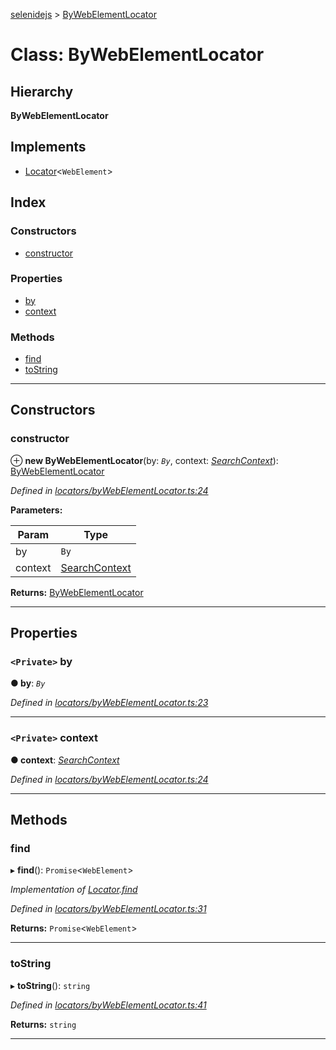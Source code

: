 [selenidejs](../README.md) > [ByWebElementLocator](../classes/bywebelementlocator.md)

# Class: ByWebElementLocator

## Hierarchy

**ByWebElementLocator**

## Implements

* [Locator](../interfaces/locator.md)<`WebElement`>

## Index

### Constructors

* [constructor](bywebelementlocator.md#constructor)

### Properties

* [by](bywebelementlocator.md#by)
* [context](bywebelementlocator.md#context)

### Methods

* [find](bywebelementlocator.md#find)
* [toString](bywebelementlocator.md#tostring)

---

## Constructors

<a id="constructor"></a>

###  constructor

⊕ **new ByWebElementLocator**(by: *`By`*, context: *[SearchContext](../interfaces/searchcontext.md)*): [ByWebElementLocator](bywebelementlocator.md)

*Defined in [locators/byWebElementLocator.ts:24](https://github.com/KnowledgeExpert/selenidejs/blob/master/lib/locators/byWebElementLocator.ts#L24)*

**Parameters:**

| Param | Type |
| ------ | ------ |
| by | `By` |
| context | [SearchContext](../interfaces/searchcontext.md) |

**Returns:** [ByWebElementLocator](bywebelementlocator.md)

___

## Properties

<a id="by"></a>

### `<Private>` by

**● by**: *`By`*

*Defined in [locators/byWebElementLocator.ts:23](https://github.com/KnowledgeExpert/selenidejs/blob/master/lib/locators/byWebElementLocator.ts#L23)*

___
<a id="context"></a>

### `<Private>` context

**● context**: *[SearchContext](../interfaces/searchcontext.md)*

*Defined in [locators/byWebElementLocator.ts:24](https://github.com/KnowledgeExpert/selenidejs/blob/master/lib/locators/byWebElementLocator.ts#L24)*

___

## Methods

<a id="find"></a>

###  find

▸ **find**(): `Promise`<`WebElement`>

*Implementation of [Locator](../interfaces/locator.md).[find](../interfaces/locator.md#find)*

*Defined in [locators/byWebElementLocator.ts:31](https://github.com/KnowledgeExpert/selenidejs/blob/master/lib/locators/byWebElementLocator.ts#L31)*

**Returns:** `Promise`<`WebElement`>

___
<a id="tostring"></a>

###  toString

▸ **toString**(): `string`

*Defined in [locators/byWebElementLocator.ts:41](https://github.com/KnowledgeExpert/selenidejs/blob/master/lib/locators/byWebElementLocator.ts#L41)*

**Returns:** `string`

___

